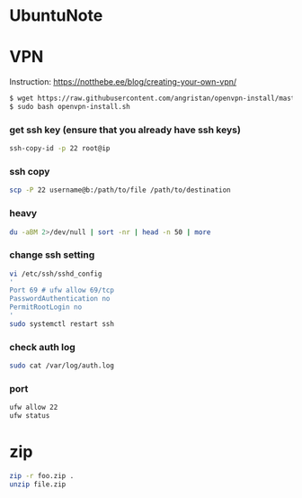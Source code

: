# UbuntuNote

# VPN 
Instruction: https://notthebe.ee/blog/creating-your-own-vpn/
```bash
$ wget https://raw.githubusercontent.com/angristan/openvpn-install/master/openvpn-install.sh
$ sudo bash openvpn-install.sh
```


### get ssh key (ensure that you already have ssh keys)
```bash
ssh-copy-id -p 22 root@ip 
```

### ssh copy
```bash
scp -P 22 username@b:/path/to/file /path/to/destination
```


### heavy
```bash
du -aBM 2>/dev/null | sort -nr | head -n 50 | more
```

### change ssh setting
```bash
vi /etc/ssh/sshd_config
'
Port 69 # ufw allow 69/tcp
PasswordAuthentication no
PermitRootLogin no
'
sudo systemctl restart ssh
```

### check auth log
```bash
sudo cat /var/log/auth.log
```

### port
```bash
ufw allow 22
ufw status
```

# zip 
```bash
zip -r foo.zip .
unzip file.zip
```
